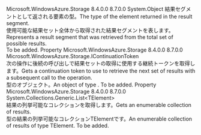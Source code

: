 <Type Name="ResultSegment&lt;TElement&gt;" FullName="Microsoft.WindowsAzure.Storage.ResultSegment&lt;TElement&gt;">
  <TypeSignature Language="C#" Value="public class ResultSegment&lt;TElement&gt;" />
  <TypeSignature Language="ILAsm" Value=".class public auto ansi beforefieldinit ResultSegment`1&lt;TElement&gt; extends System.Object" />
  <TypeSignature Language="DocId" Value="T:Microsoft.WindowsAzure.Storage.ResultSegment`1" />
  <TypeSignature Language="VB.NET" Value="Public Class ResultSegment(Of TElement)" />
  <TypeSignature Language="F#" Value="type ResultSegment&lt;'Element&gt; = class" />
  <AssemblyInfo>
    <AssemblyName>Microsoft.WindowsAzure.Storage</AssemblyName>
    <AssemblyVersion>8.4.0.0</AssemblyVersion>
    <AssemblyVersion>8.7.0.0</AssemblyVersion>
  </AssemblyInfo>
  <TypeParameters>
    <TypeParameter Name="TElement" />
  </TypeParameters>
  <Base>
    <BaseTypeName>System.Object</BaseTypeName>
  </Base>
  <Interfaces />
  <Docs>
    <typeparam name="TElement"><span data-ttu-id="d3139-101">結果セグメントとして返される要素の型。</span><span class="sxs-lookup"><span data-stu-id="d3139-101">The type of the element returned in the result segment.</span></span></typeparam>
    <summary>
            <span data-ttu-id="d3139-102">使用可能な結果セット全体から取得された結果セグメントを表します。</span><span class="sxs-lookup"><span data-stu-id="d3139-102">Represents a result segment that was retrieved from the total set of possible results.</span></span>
            </summary>
    <remarks>To be added.</remarks>
  </Docs>
  <Members>
    <Member MemberName="ContinuationToken">
      <MemberSignature Language="C#" Value="public Microsoft.WindowsAzure.Storage.IContinuationToken ContinuationToken { get; }" />
      <MemberSignature Language="ILAsm" Value=".property instance class Microsoft.WindowsAzure.Storage.IContinuationToken ContinuationToken" />
      <MemberSignature Language="DocId" Value="P:Microsoft.WindowsAzure.Storage.ResultSegment`1.ContinuationToken" />
      <MemberSignature Language="VB.NET" Value="Public ReadOnly Property ContinuationToken As IContinuationToken" />
      <MemberSignature Language="F#" Value="member this.ContinuationToken : Microsoft.WindowsAzure.Storage.IContinuationToken" Usage="Microsoft.WindowsAzure.Storage.ResultSegment&lt;'Element&gt;.ContinuationToken" />
      <MemberType>Property</MemberType>
      <AssemblyInfo>
        <AssemblyName>Microsoft.WindowsAzure.Storage</AssemblyName>
        <AssemblyVersion>8.4.0.0</AssemblyVersion>
        <AssemblyVersion>8.7.0.0</AssemblyVersion>
      </AssemblyInfo>
      <ReturnValue>
        <ReturnType>Microsoft.WindowsAzure.Storage.IContinuationToken</ReturnType>
      </ReturnValue>
      <Docs>
        <summary>
            <span data-ttu-id="d3139-103">次の操作に後続の呼び出しで結果セットの取得に使用する継続トークンを取得します。</span><span class="sxs-lookup"><span data-stu-id="d3139-103">Gets a continuation token to use to retrieve the next set of results with a subsequent call to the operation.</span></span>
            </summary>
        <value><span data-ttu-id="d3139-104"><see cref="T:Microsoft.WindowsAzure.Storage.IContinuationToken" /> 型のオブジェクト。</span><span class="sxs-lookup"><span data-stu-id="d3139-104">An object of type <see cref="T:Microsoft.WindowsAzure.Storage.IContinuationToken" />.</span></span></value>
        <remarks>To be added.</remarks>
      </Docs>
    </Member>
    <Member MemberName="Results">
      <MemberSignature Language="C#" Value="public System.Collections.Generic.List&lt;TElement&gt; Results { get; }" />
      <MemberSignature Language="ILAsm" Value=".property instance class System.Collections.Generic.List`1&lt;!TElement&gt; Results" />
      <MemberSignature Language="DocId" Value="P:Microsoft.WindowsAzure.Storage.ResultSegment`1.Results" />
      <MemberSignature Language="VB.NET" Value="Public ReadOnly Property Results As List(Of TElement)" />
      <MemberSignature Language="F#" Value="member this.Results : System.Collections.Generic.List&lt;'Element&gt;" Usage="Microsoft.WindowsAzure.Storage.ResultSegment&lt;'Element&gt;.Results" />
      <MemberType>Property</MemberType>
      <AssemblyInfo>
        <AssemblyName>Microsoft.WindowsAzure.Storage</AssemblyName>
        <AssemblyVersion>8.4.0.0</AssemblyVersion>
        <AssemblyVersion>8.7.0.0</AssemblyVersion>
      </AssemblyInfo>
      <ReturnValue>
        <ReturnType>System.Collections.Generic.List&lt;TElement&gt;</ReturnType>
      </ReturnValue>
      <Docs>
        <summary>
            <span data-ttu-id="d3139-105">結果の列挙可能なコレクションを取得します。</span><span class="sxs-lookup"><span data-stu-id="d3139-105">Gets an enumerable collection of results.</span></span>
            </summary>
        <value><span data-ttu-id="d3139-106">型の結果の列挙可能なコレクション<c>TElement</c>です。</span><span class="sxs-lookup"><span data-stu-id="d3139-106">An enumerable collection of results of type <c>TElement</c>.</span></span></value>
        <remarks>To be added.</remarks>
      </Docs>
    </Member>
  </Members>
</Type>